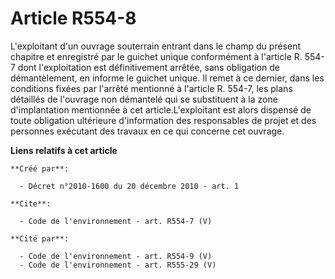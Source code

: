 # Article R554-8

L'exploitant d'un ouvrage souterrain entrant dans le champ du présent chapitre et enregistré par le guichet unique
conformément à l'article R. 554-7 dont l'exploitation est définitivement arrêtée, sans obligation de démantèlement, en
informe le guichet unique. Il remet à ce dernier, dans les conditions fixées par l'arrêté mentionné à l'article R. 554-7, les
plans détaillés de l'ouvrage non démantelé qui se substituent à la zone d'implantation mentionnée à cet article.L'exploitant
est alors dispensé de toute obligation ultérieure d'information des responsables de projet et des personnes exécutant des
travaux en ce qui concerne cet ouvrage.

**Liens relatifs à cet article**

	**Créé par**:

	  - Décret n°2010-1600 du 20 décembre 2010 - art. 1

	**Cite**:

	  - Code de l'environnement - art. R554-7 (V)

	**Cité par**:

	  - Code de l'environnement - art. R554-9 (V)
	  - Code de l'environnement - art. R555-29 (V)
